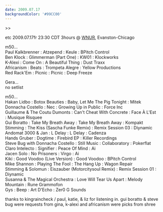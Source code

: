```yaml
---
date: 2009.07.17
backgroundColor: '#99CC00'
---
```


\>>


etc 2009.07.17fr 23:30 CDT 3hours @ [WNUR](http://www.wnur.org/), Evanston-Chicago  

m50...  
Paul Kalkbrenner : Atzepend : Keule : BPitch Control  
Ben Klock : Glimmerman (Part One) : KW01 : Klockworks  
K-Alexi : Come On : A Beautiful Thing : Dust Traxx  
Africanism : Beats : Trompeta Alegre : Yellow Productions  
Red Rack'Em : Picnic : Picnic : Deep Freeze  

Gera...  
no setlist  

m50...  
Hakan Lidbo : Botox Beauties : Baby, Let Me The Pig Tonight : Mitek  
Donnacha Costello : Nec : Growing Up in Public : Force Inc  
Guillaume & The Coutu Dumonts : Can't Cheat With Concrete : Face À L'Est : Musique Risquee  
Gui Boratto : Take My Breath Away : Take My Breath Away : Kompakt  
Stimming : The Kiss (Sascha Funke Remix) : Remix Session 03 : Diynamic  
Andomat 3000 & Jan : L Delay : L Delay : Cadenza  
Hands Gruber : Dogtime : Firebird EP : Killer Recordings  
Steve Bug with Donnacha Costello : Still Music : Collaboratory : Pokerflat  
Claro Intelecto : Signifier : Peace Of Mind : Ai  
Jacen Solo : No Prisoners : Virgo : Ai  
Kiki : Good Voodoo (Live Version) : Good Voodoo : BPitch Control  
Mike Shannon : Playing The Fool : The Hang Up : Wagon Repair  
Stimming & Solomun : Eiszauber (Motorcitysoul Remix) : Remix Session 01 : Diynamic  
Susanna & The Magical Orchestra : Love Will Tear Us Apart : Melody Mountain : Rune Grammofon  
Gys : Beep : Art D'Echo : Zer0 G Sounds  

thanks to kingraincheck / paul, katie, & liz for listening in. gui boratto & steve bug were requests from gina, k-alexi and africanism were picks from shree